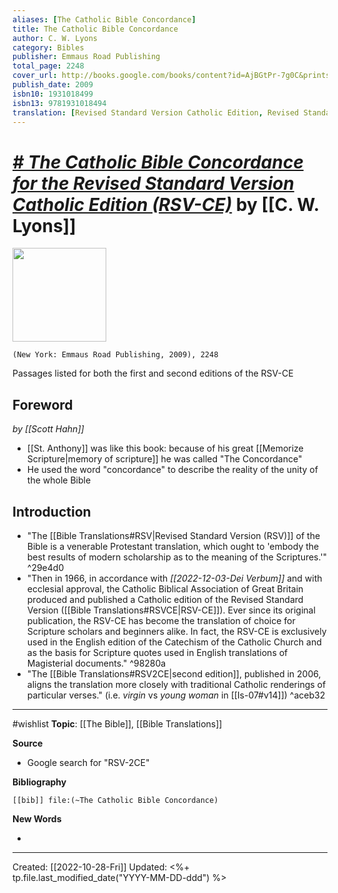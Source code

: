 ```yaml
---
aliases: [The Catholic Bible Concordance]
title: The Catholic Bible Concordance
author: C. W. Lyons
category: Bibles
publisher: Emmaus Road Publishing
total_page: 2248
cover_url: http://books.google.com/books/content?id=AjBGtPr-7g0C&printsec=frontcover&img=1&zoom=1&edge=curl&source=gbs_api
publish_date: 2009
isbn10: 1931018499
isbn13: 9781931018494
translation: [Revised Standard Version Catholic Edition, Revised Standard Version Second Catholic Edition]
---
```

# *[# The Catholic Bible Concordance for the Revised Standard Version Catholic Edition (RSV-CE)]()* by [[C. W. Lyons]]

<img src="http://books.google.com/books/content?id=AjBGtPr-7g0C&printsec=frontcover&img=1&zoom=1&edge=curl&source=gbs_api" width=150>

`(New York: Emmaus Road Publishing, 2009), 2248`

Passages listed for both the first and second editions of the RSV-CE

## Foreword 
*by [[Scott Hahn]]*
- [[St. Anthony]] was like this book: because of his great [[Memorize Scripture|memory of scripture]] he was called "The Concordance"
- He used the word "concordance" to describe the reality of the unity of the whole Bible 

## Introduction
- "The [[Bible Translations#RSV|Revised Standard Version (RSV)]] of the Bible is a venerable Protestant translation, which ought to 'embody the best results of modern scholarship as to the meaning of the Scriptures.'"  ^29e4d0
- "Then in 1966, in accordance with *[[2022-12-03-Dei Verbum]]* and with ecclesial approval, the Catholic Biblical Association of Great Britain produced and published a Catholic edition of the Revised Standard Version ([[Bible Translations#RSVCE|RSV-CE]]). Ever since its original publication, the RSV-CE has become the translation of choice for Scripture scholars and beginners alike. In fact, the RSV-CE is exclusively used in the English edition of the Catechism of the Catholic Church and as the basis for Scripture quotes used in English translations of Magisterial documents." ^98280a
- "The [[Bible Translations#RSV2CE|second edition]], published in 2006, aligns the translation more closely with traditional Catholic renderings of particular verses." (i.e. *virgin* vs *young woman* in [[Is-07#v14]]) ^aceb32


--- 
#wishlist
**Topic**: [[The Bible]], [[Bible Translations]]

**Source**
- Google search for "RSV-2CE"


**Bibliography**

```query
[[bib]] file:(~The Catholic Bible Concordance)
```
 

**New Words**

- 

---
Created: [[2022-10-28-Fri]]
Updated: <%+ tp.file.last_modified_date("YYYY-MM-DD-ddd") %>
